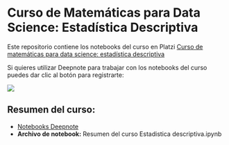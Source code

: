 # Curso de Matemáticas para Data Science: Estadística Descriptiva

Este repositorio contiene los notebooks del curso en Platzi [Curso de matemáticas para data science: estadística descriptiva](https://platzi.com/cursos/estadistica-descriptiva/)

Si quieres utilizar Deepnote para trabajar con los notebooks del curso puedes dar clic al botón para registrarte:

[<img src="https://deepnote.com/buttons/try-in-a-jupyter-notebook.svg">](https://deepnote.com)

## Resumen del curso: 

* [Notebooks Deepnote](https://deepnote.com/@oscarabazanez/Curso-de-Estadistica-Descriptiva-xyab89uWSuiGJ9eJ6kc6qQ)
* **Archivo de notebook:** Resumen del curso Estadistica descriptiva.ipynb

